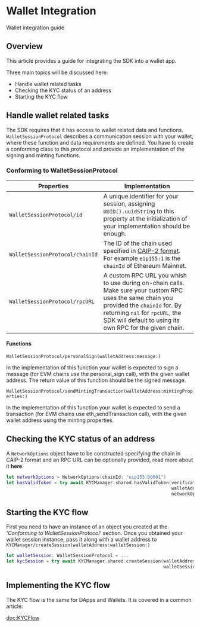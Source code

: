 # Wallet Integration
Wallet integration guide


## Overview

This article provides a guide for integrating the SDK into a wallet app. 

Three main topics will be discussed here:
- Handle wallet related tasks
- Checking the KYC status of an address
- Starting the KYC flow

## Handle wallet related tasks

The SDK requires that it has access to wallet related data and functions. ``WalletSessionProtocol`` describes a communication session with your wallet, where these function and data requirements are defined. You have to create a conforming class to this protocol and provide an implementation of the signing and minting functions.

### Conforming to WalletSessionProtocol

Properties | Implementation
--- | ---
``WalletSessionProtocol/id`` | A unique identifier for your session, assigning `UUID().uuidString` to this property at the initialization of your implementation should be enough.
``WalletSessionProtocol/chainId`` | The ID of the chain used specified in [CAIP-2 format](https://github.com/ChainAgnostic/CAIPs/blob/master/CAIPs/caip-2.md). For example `eip155:1` is the `chainId` of Ethereum Mainnet.
``WalletSessionProtocol/rpcURL`` | A custom RPC URL you whish to use during on-chain calls. Make sure your custom RPC uses the same chain you provided the `chainId` for. By returning `nil` for `rpcURL`, the SDK will default to using its own RPC for the given chain.

#### Functions

``WalletSessionProtocol/personalSign(walletAddress:message:)``

In the implementation of this function your wallet is expected to sign a message (for EVM chains use the personal_sign call), with the given wallet address. The return value of this function should be the signed message. 

``WalletSessionProtocol/sendMintingTransaction(walletAddress:mintingProperties:)``

In the implementation of this function your wallet is expected to send a transaction (for EVM chains use eth_sendTransaction call), with the given wallet address using the minting properties.

## Checking the KYC status of an address

A ``NetworkOptions`` object have to be constructed specifying the chain in CAIP-2 format and an RPC URL can be optionally provided, read more about it **here**.

```swift
let networkOptions = NetworkOptions(chainId: "eip155:80001")
let hasValidToken = try await KYCManager.shared.hasValidToken(verificationType: .kyc,
                                                              walletAddress: walletAddress,
                                                              networkOptions: networkOptions)
```

## Starting the KYC flow

First you need to have an instance of an object you created at the *'Conforming to WalletSessionProtocol'* section. Once you obtained your wallet session instance, pass it along with a wallet address to ``KYCManager/createSession(walletAddress:walletSession:)``

```swift
let walletSession: WalletSessionProtocol = ...
let kycSession = try await KYCManager.shared.createSession(walletAddress: selectedAccount,
                                                           walletSession: walletSession)
```

## Implementing the KYC flow

The KYC flow is the same for DApps and Wallets. It is covered in a common article:

<doc:KYCFlow>

